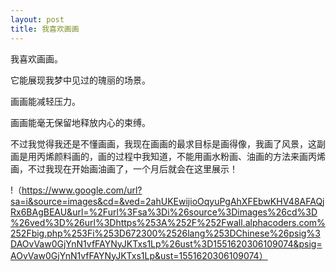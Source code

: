 ```yaml
---
layout: post
title: 我喜欢画画
---
```


我喜欢画画。

它能展现我梦中见过的瑰丽的场景。

画画能减轻压力。

画画能毫无保留地释放内心的束缚。

不过我觉得我还是不懂画画，我现在画画的最求目标是画得像，我画了风景，这副画是用丙烯颜料画的，画的过程中我知道，不能用画水粉画、油画的方法来画丙烯画，不过我现在开始画油画了，一个月后就会在这里展示！

!（https://www.google.com/url?sa=i&source=images&cd=&ved=2ahUKEwijioOqyuPgAhXFEbwKHV48AFAQjRx6BAgBEAU&url=%2Furl%3Fsa%3Di%26source%3Dimages%26cd%3D%26ved%3D%26url%3Dhttps%253A%252F%252Fwall.alphacoders.com%252Fbig.php%253Fi%253D672300%2526lang%253DChinese%26psig%3DAOvVaw0GjYnN1vfFAYNyJKTxs1Lp%26ust%3D1551620306109074&psig=AOvVaw0GjYnN1vfFAYNyJKTxs1Lp&ust=1551620306109074）
